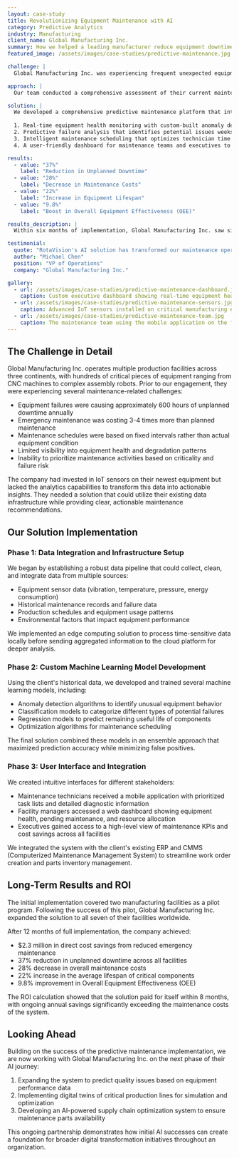 ```yaml
---
layout: case-study
title: Revolutionizing Equipment Maintenance with AI
category: Predictive Analytics
industry: Manufacturing
client_name: Global Manufacturing Inc.
summary: How we helped a leading manufacturer reduce equipment downtime by 37% and maintenance costs by 28% using our advanced AI-driven predictive maintenance solution.
featured_image: /assets/images/case-studies/predictive-maintenance.jpg

challenge: |
  Global Manufacturing Inc. was experiencing frequent unexpected equipment failures across their production facilities, resulting in costly downtime, emergency maintenance, and production delays. Their existing maintenance program was primarily reactive, with limited preventive maintenance that wasn't optimized for their specific equipment usage patterns. They needed a solution that could predict potential failures before they occurred and optimize maintenance scheduling.

approach: |
  Our team conducted a comprehensive assessment of their current maintenance practices, historical equipment data, and existing sensor infrastructure. We identified opportunities to leverage their existing IoT sensors and historical maintenance records to build a predictive maintenance solution. We deployed additional sensors where needed and implemented a custom machine learning model trained on their specific equipment and failure patterns.

solution: |
  We developed a comprehensive predictive maintenance platform that integrates data from multiple sources including equipment sensors, maintenance logs, and production schedules. The solution includes:
  
  1. Real-time equipment health monitoring with custom-built anomaly detection algorithms
  2. Predictive failure analysis that identifies potential issues weeks before they cause downtime
  3. Intelligent maintenance scheduling that optimizes technician time and minimizes production impact
  4. A user-friendly dashboard for maintenance teams and executives to monitor equipment health and maintenance KPIs

results:
  - value: "37%"
    label: "Reduction in Unplanned Downtime"
  - value: "28%"
    label: "Decrease in Maintenance Costs"
  - value: "22%"
    label: "Increase in Equipment Lifespan"
  - value: "9.8%"
    label: "Boost in Overall Equipment Effectiveness (OEE)"

results_description: |
  Within six months of implementation, Global Manufacturing Inc. saw significant improvements across their maintenance operations. The predictive model achieved 92% accuracy in identifying potential failures 2-3 weeks before they would occur, giving maintenance teams ample time to plan and execute repairs during scheduled downtime.

testimonial:
  quote: "RotaVision's AI solution has transformed our maintenance operations from reactive to truly predictive. We can now address equipment issues before they impact production, which has been a game-changer for our efficiency and bottom line."
  author: "Michael Chen"
  position: "VP of Operations"
  company: "Global Manufacturing Inc."

gallery:
  - url: /assets/images/case-studies/predictive-maintenance-dashboard.jpg
    caption: Custom executive dashboard showing real-time equipment health status
  - url: /assets/images/case-studies/predictive-maintenance-sensors.jpg
    caption: Advanced IoT sensors installed on critical manufacturing equipment
  - url: /assets/images/case-studies/predictive-maintenance-team.jpg
    caption: The maintenance team using the mobile application on the factory floor
---
```


## The Challenge in Detail

Global Manufacturing Inc. operates multiple production facilities across three continents, with hundreds of critical pieces of equipment ranging from CNC machines to complex assembly robots. Prior to our engagement, they were experiencing several maintenance-related challenges:

- Equipment failures were causing approximately 600 hours of unplanned downtime annually
- Emergency maintenance was costing 3-4 times more than planned maintenance
- Maintenance schedules were based on fixed intervals rather than actual equipment condition
- Limited visibility into equipment health and degradation patterns
- Inability to prioritize maintenance activities based on criticality and failure risk

The company had invested in IoT sensors on their newest equipment but lacked the analytics capabilities to transform this data into actionable insights. They needed a solution that could utilize their existing data infrastructure while providing clear, actionable maintenance recommendations.

## Our Solution Implementation

### Phase 1: Data Integration and Infrastructure Setup

We began by establishing a robust data pipeline that could collect, clean, and integrate data from multiple sources:

- Equipment sensor data (vibration, temperature, pressure, energy consumption)
- Historical maintenance records and failure data
- Production schedules and equipment usage patterns
- Environmental factors that impact equipment performance

We implemented an edge computing solution to process time-sensitive data locally before sending aggregated information to the cloud platform for deeper analysis.

### Phase 2: Custom Machine Learning Model Development

Using the client's historical data, we developed and trained several machine learning models, including:

- Anomaly detection algorithms to identify unusual equipment behavior
- Classification models to categorize different types of potential failures
- Regression models to predict remaining useful life of components
- Optimization algorithms for maintenance scheduling

The final solution combined these models in an ensemble approach that maximized prediction accuracy while minimizing false positives.

### Phase 3: User Interface and Integration

We created intuitive interfaces for different stakeholders:

- Maintenance technicians received a mobile application with prioritized task lists and detailed diagnostic information
- Facility managers accessed a web dashboard showing equipment health, pending maintenance, and resource allocation
- Executives gained access to a high-level view of maintenance KPIs and cost savings across all facilities

We integrated the system with the client's existing ERP and CMMS (Computerized Maintenance Management System) to streamline work order creation and parts inventory management.

## Long-Term Results and ROI

The initial implementation covered two manufacturing facilities as a pilot program. Following the success of this pilot, Global Manufacturing Inc. expanded the solution to all seven of their facilities worldwide.

After 12 months of full implementation, the company achieved:

- $2.3 million in direct cost savings from reduced emergency maintenance
- 37% reduction in unplanned downtime across all facilities
- 28% decrease in overall maintenance costs
- 22% increase in the average lifespan of critical components
- 9.8% improvement in Overall Equipment Effectiveness (OEE)

The ROI calculation showed that the solution paid for itself within 8 months, with ongoing annual savings significantly exceeding the maintenance costs of the system.

## Looking Ahead

Building on the success of the predictive maintenance implementation, we are now working with Global Manufacturing Inc. on the next phase of their AI journey:

1. Expanding the system to predict quality issues based on equipment performance data
2. Implementing digital twins of critical production lines for simulation and optimization
3. Developing an AI-powered supply chain optimization system to ensure maintenance parts availability

This ongoing partnership demonstrates how initial AI successes can create a foundation for broader digital transformation initiatives throughout an organization.